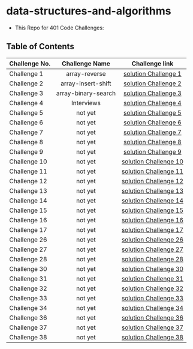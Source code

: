 # data-structures-and-algorithms

- This Repo for 401 Code Challenges:

## Table of Contents

| Challenge No. |   Challenge Name    |                         Challenge link                         |
| ------------- | :-----------------: | :------------------------------------------------------------: |
| Challenge 1   |    array-reverse    |    [solution Challenge 1](./python/array-reverse/README.md)    |
| Challenge 2   | array-insert-shift  | [solution Challenge 2](./python/array-insert-shift/README.md)  |
| Challenge 3   | array-binary-search | [solution Challenge 3](./python/array-binary-search/README.md) |
| Challenge 4   |     Interviews      |     [solution Challenge 4](./python/Interviews/README.md)      |
| Challenge 5   |       not yet       |                [solution Challenge 5](./python)                |
| Challenge 6   |       not yet       |                [solution Challenge 6](./python)                |
| Challenge 7   |       not yet       |                [solution Challenge 7](./python)                |
| Challenge 8   |       not yet       |                [solution Challenge 8](./python)                |
| Challenge 9   |       not yet       |                [solution Challenge 9](./python)                |
| Challenge 10  |       not yet       |               [solution Challenge 10](./python)                |
| Challenge 11  |       not yet       |               [solution Challenge 11](./python)                |
| Challenge 12  |       not yet       |               [solution Challenge 12](./python)                |
| Challenge 13  |       not yet       |               [solution Challenge 13](./python)                |
| Challenge 14  |       not yet       |               [solution Challenge 14](./python)                |
| Challenge 15  |       not yet       |               [solution Challenge 15](./python)                |
| Challenge 16  |       not yet       |               [solution Challenge 16](./python)                |
| Challenge 17  |       not yet       |               [solution Challenge 17](./python)                |
| Challenge 26  |       not yet       |               [solution Challenge 26](./python)                |
| Challenge 27  |       not yet       |               [solution Challenge 27](./python)                |
| Challenge 28  |       not yet       |               [solution Challenge 28](./python)                |
| Challenge 30  |       not yet       |               [solution Challenge 30](./python)                |
| Challenge 31  |       not yet       |               [solution Challenge 31](./python)                |
| Challenge 32  |       not yet       |               [solution Challenge 32](./python)                |
| Challenge 33  |       not yet       |               [solution Challenge 33](./python)                |
| Challenge 34  |       not yet       |               [solution Challenge 34](./python)                |
| Challenge 36  |       not yet       |               [solution Challenge 36](./python)                |
| Challenge 37  |       not yet       |               [solution Challenge 37](./python)                |
| Challenge 38  |       not yet       |               [solution Challenge 38](./python)                |
